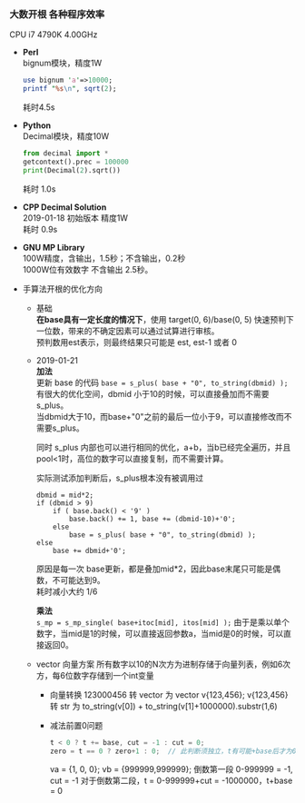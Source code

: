 ### 大数开根 各种程序效率  
CPU i7 4790K 4.00GHz  

* __Perl__  
  bignum模块，精度1W  
  ```perl
  use bignum 'a'=>10000;
  printf "%s\n", sqrt(2);
  ```
  耗时4.5s  

* __Python__  
  Decimal模块，精度10W  
  ```python
  from decimal import *
  getcontext().prec = 100000
  print(Decimal(2).sqrt())
  ```
  耗时 1.0s  

* __CPP Decimal Solution__  
  2019-01-18 初始版本 精度1W  
  耗时 0.9s  

* __GNU MP Library__  
  100W精度，含输出，1.5秒；不含输出，0.2秒  
  1000W位有效数字 不含输出 2.5秒。  

  
* 手算法开根的优化方向  
  * 基础  
    __在base具有一定长度的情况下__，使用 target(0, 6)/base(0, 5) 快速预判下一位数，带来的不确定因素可以通过试算进行审核。  
    预判数用est表示，则最终结果只可能是 est, est-1 或者 0  
  * 2019-01-21  
    __加法__  
    更新 base 的代码 `base = s_plus( base + "0", to_string(dbmid) );`  
    有很大的优化空间，dbmid 小于10的时候，可以直接叠加而不需要s_plus。  
    当dbmid大于10，而base+"0"之前的最后一位小于9，可以直接修改而不需要s_plus。  

    同时 s_plus 内部也可以进行相同的优化，a+b，当b已经完全遍历，并且pool<1时，高位的数字可以直接复制，而不需要计算。  

    实际测试添加判断后，s_plus根本没有被调用过  
    ```
    dbmid = mid*2;
    if (dbmid > 9)
        if ( base.back() < '9' )
            base.back() += 1, base += (dbmid-10)+'0';
        else
            base = s_plus( base + "0", to_string(dbmid) );
    else
        base += dbmid+'0';
    ```
    原因是每一次 base更新，都是叠加mid*2，因此base末尾只可能是偶数，不可能达到9。  
    耗时减小大约 1/6  

    __乘法__  
    `s_mp = s_mp_single( base+itoc[mid], itos[mid] );`
    由于是乘以单个数字，当mid是1的时候，可以直接返回参数a，当mid是0的时候，可以直接返回0。  

  * vector 向量方案
    所有数字以10的N次方为进制存储于向量列表，例如6次方，每6位数字存储到一个int变量
    * 向量转换
      123000456 转 vector 为 vector<int> v{123,456};
      v{123,456} 转 str 为 to_string(v[0]) + to_string(v[1]+1000000).substr(1,6)

    * 减法前置0问题
      ```cpp
      t < 0 ? t += base, cut = -1 : cut = 0;
      zero = t == 0 ? zero+1 : 0;  // 此判断须独立，t有可能+base后才为0
      ```
      va = {1, 0, 0};
      vb = {999999,999999};
      倒数第一段 0-999999 = -1, cut = -1
      对于倒数第二段，t = 0-999999+cut = -1000000，t+base = 0

  
